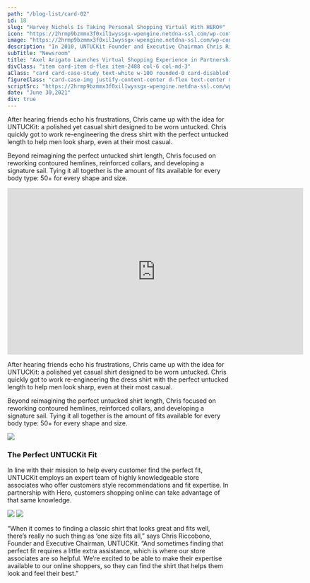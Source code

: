 ```yaml
---
path: "/blog-list/card-02"
id: 18
slug: "Harvey Nichols Is Taking Personal Shopping Virtual With HERO®"
icon: "https://2hrmp9bzmmx3f0xil1wyssgx-wpengine.netdna-ssl.com/wp-content/uploads/2021/01/icRetailerTileAllBirds.svg"
image: "https://2hrmp9bzmmx3f0xil1wyssgx-wpengine.netdna-ssl.com/wp-content/uploads/2020/06/UNTUCKit-Header-1340x894.jpg"
description: "In 2010, UNTUCKit Founder and Executive Chairman Chris Riccobono was on the hunt for a shirt that looked good untucked. He quickly realized that it was a hard style to get right—traditional men’s dress shirts were too long and looked sloppy when worn untucked."
subTitle: "Newsroom"
title: "Axel Arigato Launches Virtual Shopping Experience in Partnership With HERO®"
divClass: "item card-item d-flex item-2488 col-6 col-md-3"
aClass: "card card-case-study text-white w-100 rounded-0 card-disabled"
figureClass: "card-case-img justify-content-center d-flex text-center mb-0"
scriptSrc: "https://2hrmp9bzmmx3f0xil1wyssgx-wpengine.netdna-ssl.com/wp-content/uploads/2021/01/icRetailerTileAllBirds.svg"
date: "June 30,2021"
div: true
---
```


<p>After hearing friends echo his frustrations, Chris came up with the idea for UNTUCKit: a polished yet casual shirt designed to be worn untucked. Chris quickly got to work re-engineering the dress shirt with the perfect untucked length to help men look sharp, even at their most casual.</p>

<p>Beyond reimagining the perfect untucked shirt length, Chris focused on reworking contoured hemlines, reinforced collars, and developing a signature sail. Tying it all together is the amount of fits available for every body type: 50+ for every shape and size.</p>

<iframe width="670" height="377" src="https://www.youtube.com/embed/M2I1STUCmkw" title="YouTube video player" frameborder="0" allow="accelerometer; autoplay; clipboard-write; encrypted-media; gyroscope; picture-in-picture" allowfullscreen></iframe>

<p>After hearing friends echo his frustrations, Chris came up with the idea for UNTUCKit: a polished yet casual shirt designed to be worn untucked. Chris quickly got to work re-engineering the dress shirt with the perfect untucked length to help men look sharp, even at their most casual.</p>

<p>Beyond reimagining the perfect untucked shirt length, Chris focused on reworking contoured hemlines, reinforced collars, and developing a signature sail. Tying it all together is the amount of fits available for every body type: 50+ for every shape and size.</p>

<img src='https://2hrmp9bzmmx3f0xil1wyssgx-wpengine.netdna-ssl.com/wp-content/uploads/2020/07/1-eXEUpHVSZfCYrXl0tc6WqQ-819x1024.jpeg' />

<h3>The Perfect UNTUCKit Fit</h3>

<p>In line with their mission to help every customer find the perfect fit, UNTUCKit employs an expert team of highly knowledgeable store associates who offer customers style recommendations and fit expertise. In partnership with Hero, customers shopping online can take advantage of that same knowledge.</p>

<img src='https://2hrmp9bzmmx3f0xil1wyssgx-wpengine.netdna-ssl.com/wp-content/uploads/2020/06/Untuckit-SingleDataCards-1.png' />
<img src='https://2hrmp9bzmmx3f0xil1wyssgx-wpengine.netdna-ssl.com/wp-content/uploads/2020/06/Untuckit-SingleDataCards-2.png' />

<p>“When it comes to finding a classic shirt that looks great and fits well, there’s really no such thing as ‘one size fits all,” says Chris Riccobono, Founder and Executive Chairman, UNTUCKit. “And sometimes finding that perfect fit requires a little extra assistance, which is where our store associates are so helpful. We’re excited to be able to make their expertise available to our online shoppers, so they can find the shirt that helps them look and feel their best.”</p>